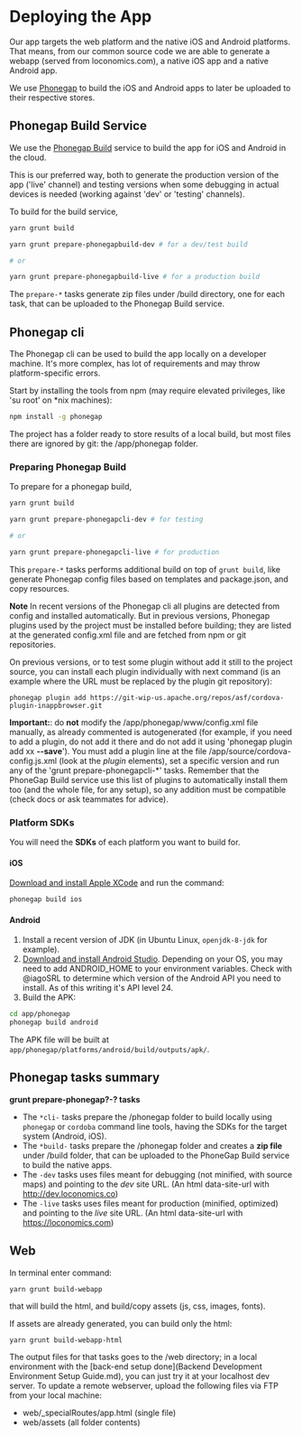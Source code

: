 # Deploying the App
Our app targets the web platform and the native iOS and Android platforms. That means, from our common source code we are able to generate a webapp (served from loconomics.com), a native iOS app and a native Android app.

We use [Phonegap](http://phonegap.com/) to build the iOS and Android apps to later be uploaded to their respective stores.

## Phonegap Build Service
We use the [Phonegap Build](https://build.phonegap.com/) service to build the app for iOS and Android in the cloud.

This is our preferred way, both to generate the production version of the app ('live' channel) and testing versions when some debugging in actual devices is needed (working against 'dev' or 'testing' channels).

To build for the build service,

```bash
yarn grunt build

yarn grunt prepare-phonegapbuild-dev # for a dev/test build

# or

yarn grunt prepare-phonegapbuild-live # for a production build
```

The ``prepare-*`` tasks generate zip files under /build directory, one for each task, that can be uploaded to the Phonegap Build service.

## Phonegap cli
The Phonegap cli can be used to build the app locally on a developer machine. It's more complex, has lot of requirements and may throw platform-specific errors.

Start by installing the tools from npm (may require elevated privileges, like 'su root' on \*nix machines):
```bash
npm install -g phonegap
```
The project has a folder ready to store results of a local build, but most files there are ignored by git: the /app/phonegap folder.

### Preparing Phonegap Build

To prepare for a phonegap build,

```bash
yarn grunt build

yarn grunt prepare-phonegapcli-dev # for testing

# or

yarn grunt prepare-phonegapcli-live # for production
```

This ``prepare-*`` tasks performs additional build on top of ``grunt build``, like
generate Phonegap config files based on templates and package.json, and copy resources.

**Note** In recent versions of the Phonegap cli all plugins are detected from config and installed automatically. But in previous versions, Phonegap plugins used by the project must be installed before building; they are listed at the generated config.xml file and are fetched from npm or git repositories.

On previous versions, or to test some plugin without add it still to the project source, you can install each plugin individually with next command (is an example where the URL must be replaced by the plugin git repository):
```
phonegap plugin add https://git-wip-us.apache.org/repos/asf/cordova-plugin-inappbrowser.git
```

**Important:**: do **not** modify the /app/phonegap/www/config.xml file manually, as already commented is autogenerated (for example, if you need to add a plugin, do not add it there and do not add it using 'phonegap plugin add xx **--save**'). You must add a plugin line at the file /app/source/cordova-config.js.xml (look at the *plugin* elements), set a specific version and run any of the 'grunt prepare-phonegapcli-*' tasks. Remember that the PhoneGap Build service use this list of plugins to automatically install them too (and the whole file, for any setup), so any addition must be compatible (check docs or ask teammates for advice).

### Platform SDKs

You will need the **SDKs** of each platform you want to build for.

#### iOS
[Download and install Apple XCode](https://itunes.apple.com/us/app/xcode/id497799835?mt=12) and run the command:
```bash
phonegap build ios
```

#### Android

1. Install a recent version of JDK (in Ubuntu Linux, ``openjdk-8-jdk`` for example).
2. [Download and install Android Studio](https://developer.android.com/studio/index.html). Depending on your OS, you may need to add ANDROID_HOME to your environment variables. Check with @iagoSRL to determine which version of the Android API you need to install. As of this writing it's API level 24.
3. Build the APK:
```bash
cd app/phonegap
phonegap build android
```
The APK file will be built at ``app/phonegap/platforms/android/build/outputs/apk/``.

## Phonegap tasks summary
**grunt prepare-phonegap?-? tasks**
- The `*cli-` tasks prepare the /phonegap folder to build locally using `phonegap` or `cordoba`
command line tools, having the SDKs for the target system (Android, iOS).
- The `*build-` tasks prepare the /phonegap folder and creates a **zip file** under /build folder, that can be uploaded to the
PhoneGap Build service to build the native apps.
- The `-dev` tasks uses files meant for debugging (not minified, with source maps) and pointing to the *dev* site URL.
(An html data-site-url with http://dev.loconomics.co)
- The `-live` tasks uses files meant for production (minified, optimized) and pointing to the *live* site URL.
(An html data-site-url with https://loconomics.com)

## Web
In terminal enter command:
```
yarn grunt build-webapp
```
that will build the html, and build/copy assets (js, css, images, fonts).

If assets are already generated, you can build only the html:
```
yarn grunt build-webapp-html
```

The output files for that tasks goes to the /web directory; in a local environment with the [back-end setup done](Backend Development Environment Setup Guide.md), you can just try it at your localhost dev server.
To update a remote webserver, upload the following files via FTP from your local machine:
- web/_specialRoutes/app.html (single file)
- web/assets (all folder contents)
